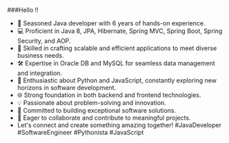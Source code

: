 ###Hello !!
- 🌟 Seasoned Java developer with 6 years of hands-on experience.
- 💻 Proficient in Java 8, JPA, Hibernate, Spring MVC, Spring Boot, Spring Security, and AOP.
- 🚀 Skilled in crafting scalable and efficient applications to meet diverse business needs.
- 🛠️ Expertise in Oracle DB and MySQL for seamless data management and integration.
- 🐍 Enthusiastic about Python and JavaScript, constantly exploring new horizons in software development.
- 🌐 Strong foundation in both backend and frontend technologies.
- 💡 Passionate about problem-solving and innovation.
- 🔧 Committed to building exceptional software solutions.
- 🤝 Eager to collaborate and contribute to meaningful projects.
- Let's connect and create something amazing together! #JavaDeveloper #SoftwareEngineer #Pythonista #JavaScript
